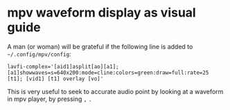 # mpv waveform display as visual guide

A man (or woman) will be grateful if the following line is added to `~/.config/mpv/config`:

```
lavfi-complex='[aid1]asplit[ao][a1];[a1]showwaves=s=640x200:mode=cline:colors=green:draw=full:rate=25 [t1]; [vid1] [t1] overlay [vo]'
```

This is very useful to seek to accurate audio point by looking at a waveform in mpv player, by pressing `,` `.`
